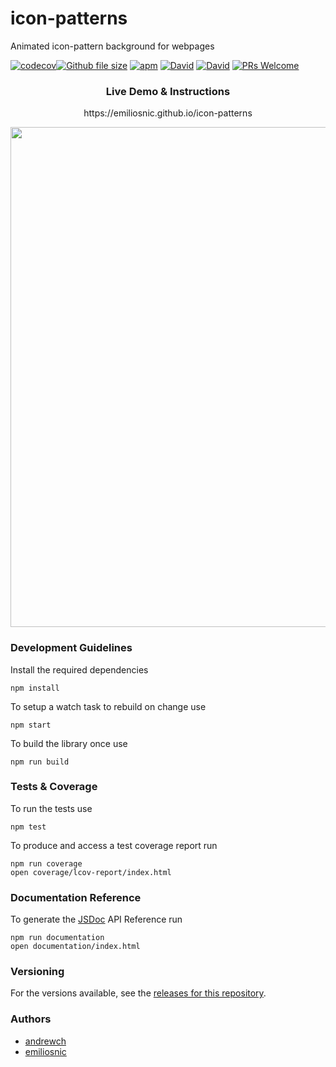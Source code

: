 # icon-patterns

Animated icon-pattern background for webpages

[![codecov](https://img.shields.io/codecov/c/github/emiliosnic/icon-patterns.svg)]()[![Github file size](https://img.shields.io/github/size/emiliosnic/icon-patterns/dist/icon-patterns.min.js.svg)]() [![apm](https://img.shields.io/apm/l/vim-mode.svg)]()  [![David](https://img.shields.io/david/emiliosnic/icon-patterns.svg)]() [![David](https://img.shields.io/david/dev/emiliosnic/icon-patterns.svg)]() [![PRs Welcome](https://img.shields.io/badge/PRs-welcome-brightgreen.svg)](http://makeapullrequest.com)

<div align="center"> <h3>Live Demo &   Instructions</h3><p>https://emiliosnic.github.io/icon-patterns</p>
<img src="https://image.ibb.co/kveSJw/icon_patterns.jpg" width="800" />
</div>

### Development Guidelines

Install the required dependencies
```
npm install
```

To setup a watch task to rebuild on change use

```
npm start
```

To build the library once use

```
npm run build
```

### Tests & Coverage

To run the tests use

```
npm test
```
To produce and access a test coverage report run

```
npm run coverage
open coverage/lcov-report/index.html
```


### Documentation Reference

To generate the [JSDoc](http://usejsdoc.org/) API Reference run
```
npm run documentation
open documentation/index.html
```

### Versioning

For the versions available, see the [releases for this repository](https://github.com/emiliosnic/icon-patterns/tags).

### Authors
- [andrewch](http://andrewch.eu)
- [emiliosnic](https://github.com/emiliosnic)
